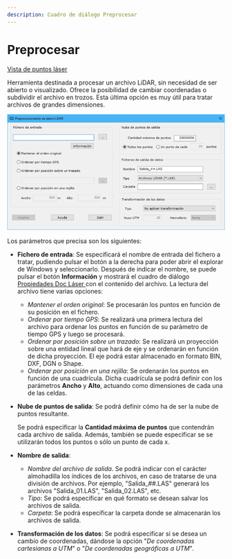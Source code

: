 ```yaml
---
description: Cuadro de diálogo Preprocesar
---
```


# Preprocesar

[Vista de puntos láser](../../fichas-de-herramientas/ficha-de-herramientas-archivos-lidar/vista-de-puntos-laser.md)

Herramienta destinada a procesar un archivo LiDAR, sin necesidad de ser abierto o visualizado. Ofrece la posibilidad de cambiar coordenadas o subdividir el archivo en trozos. Esta última opción es muy útil para tratar archivos de grandes dimensiones.

![Cuadro de di&#xE1;logo Preprocesamiento de datos LiDAR](../../../.gitbook/assets/image%20%284%29.png)

Los parámetros que precisa son los siguientes:

* **Fichero de entrada**: Se especificará el nombre de entrada del fichero a tratar, pudiendo pulsar el botón a la derecha para poder abrir el explorar de Windows y seleccionarlo. Después de indicar el nombre, se puede pulsar el botón **Información** y mostrará el cuadro de diálogo [Propiedades Doc Láser ](propiedades-documento-laser.md)con el contenido del archivo. La lectura del archivo tiene varias opciones:
  * _Mantener el orden original_: Se procesarán los puntos en función de su posición en el fichero.
  * _Ordenar por tiempo GPS_: Se realizará una primera lectura del archivo para ordenar los puntos en función de su parámetro de tiempo GPS y luego se procesará.
  * _Ordenar por posición sobre un trazado_: Se realizará un proyección sobre una entidad lineal que hará de eje y se ordenarán en función de dicha proyección. El eje podrá estar almacenado en formato BIN, DXF, DGN o Shape.
  * _Ordenar por posición en una rejilla_: Se ordenarán los puntos en función de una cuadrícula. Dicha cuadrícula se podrá definir con los parámetros **Ancho** y **Alto**, actuando como dimensiones de cada una de las celdas.
* **Nube de puntos de salida**: Se podrá definir cómo ha de ser la nube de puntos resultante. 

  Se podrá especificar la **Cantidad máxima de puntos** que contendrán cada archivo de salida. Además, también se puede especificar se se utilizarán todos los puntos o sólo un punto de cada x. 

* **Nombre de salida**:
  * _Nombre del archivo de salida_. Se podrá indicar con el carácter almohadilla los índices de los archivos, en caso de tratarse de una división de archivos. Por ejemplo, "Salida\_\#\#.LAS" generará los archivos "Salida\_01.LAS", "Salida\_02.LAS", etc.
  * _Tipo_: Se podrá especificar en qué formato se desean salvar los archivos de salida.
  * _Carpeta_: Se podrá especificar la carpeta donde se almacenarán los archivos de salida.
* **Transformación de los datos**: Se podrá especificar si se desea un cambio de coordenadas, dándose la opción "_De coordenadas cartesianas a UTM_" o "_De coordenadas geográficas a UTM_".

